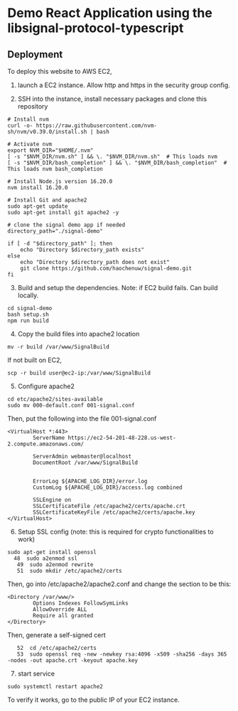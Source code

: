 # Demo React Application using the libsignal-protocol-typescript


## Deployment

To deploy this website to AWS EC2, 

1. launch a EC2 instance. Allow http and https in the security group config. 

2. SSH into the instance, install necessary packages and clone this repository 
```
# Install nvm
curl -o- https://raw.githubusercontent.com/nvm-sh/nvm/v0.39.0/install.sh | bash

# Activate nvm
export NVM_DIR="$HOME/.nvm"
[ -s "$NVM_DIR/nvm.sh" ] && \. "$NVM_DIR/nvm.sh"  # This loads nvm
[ -s "$NVM_DIR/bash_completion" ] && \. "$NVM_DIR/bash_completion"  # This loads nvm bash_completion

# Install Node.js version 16.20.0
nvm install 16.20.0

# Install Git and apache2
sudo apt-get update
sudo apt-get install git apache2 -y

# clone the signal demo app if needed
directory_path="./signal-demo"

if [ -d "$directory_path" ]; then
    echo "Directory $directory_path exists"
else
    echo "Directory $directory_path does not exist"
    git clone https://github.com/haochenuw/signal-demo.git
fi
```
3. Build and setup the dependencies. 
Note: if EC2 build fails. Can build locally.  
```
cd signal-demo 
bash setup.sh 
npm run build 
```  

4. Copy the build files into apache2 location 
```
mv -r build /var/www/SignalBuild
```
If not built on EC2, 
```
scp -r build user@ec2-ip:/var/www/SignalBuild 
```

5. Configure apache2 
```
cd etc/apache2/sites-available
sudo mv 000-default.conf 001-signal.conf
```
Then, put the following into the file 001-signal.conf
```
<VirtualHost *:443>
        ServerName https://ec2-54-201-48-228.us-west-2.compute.amazonaws.com/

        ServerAdmin webmaster@localhost
        DocumentRoot /var/www/SignalBuild


        ErrorLog ${APACHE_LOG_DIR}/error.log
        CustomLog ${APACHE_LOG_DIR}/access.log combined

        SSLEngine on
        SSLCertificateFile /etc/apache2/certs/apache.crt
        SSLCertificateKeyFile /etc/apache2/certs/apache.key
</VirtualHost>
```

6. Setup SSL config (note: this is required for crypto functionalities to work)
```
sudo apt-get install openssl
  48  sudo a2enmod ssl
   49  sudo a2enmod rewrite
   51  sudo mkdir /etc/apache2/certs
```
Then, go into /etc/apache2/apache2.conf and change the section to be this: 

```
<Directory /var/www/>
        Options Indexes FollowSymLinks
        AllowOverride ALL
        Require all granted
</Directory>
``` 
Then, generate a self-signed cert
```
   52  cd /etc/apache2/certs
   53  sudo openssl req -new -newkey rsa:4096 -x509 -sha256 -days 365 -nodes -out apache.crt -keyout apache.key
```

7. start service 
```
sudo systemctl restart apache2
```
To verify it works, go to the public IP of your EC2 instance. 

